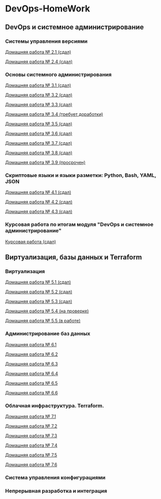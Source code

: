 # DevOps-HomeWork

## DevOps и системное администрирование

### Системы управления версиями

[Домашняя работа № 2.1 (сдал)](02-git-01-vcs/2.1.md)

[Домашняя работа № 2.4 (сдал)](02-git-04-tools/2.4.md)

### Основы системного администрирования

[Домашняя работа № 3.1 (сдал)](03-sysadmin-01-terminal/3.1.md)

[Домашняя работа № 3.2 (сдал)](03-sysadmin-02-terminal/3.2.md)

[Домашняя работа № 3.3 (сдал)](03-sysadmin-03-os/3.3.md)

[Домашняя работа № 3.4 (требует доработки)](03-sysadmin-04-os/3.4.md)

[Домашняя работа № 3.5 (сдал)](03-sysadmin-05-fs/3.5.md)

[Домашняя работа № 3.6 (сдал)](03-sysadmin-06-net/3.6.md)

[Домашняя работа № 3.7 (сдал)](03-sysadmin-07-net/3.7.md)

[Домашняя работа № 3.8 (сдал)](03-sysadmin-08-net/3.8.md)

[Домашняя работа № 3.9 (просрочен)](03-sysadmin-09-security/3.9.md)

### Скриптовые языки и языки разметки: Python, Bash, YAML, JSON

[Домашняя работа № 4.1 (сдал)](04-script-01-bash/4.1.md)

[Домашняя работа № 4.2 (сдал)](04-script-02-py/4.2.md)

[Домашняя работа № 4.3 (сдал)](04-script-03-yaml/4.3.md)

### Курсовая работа по итогам модуля "DevOps и системное администрирование"

[Курсовая работа (сдал)](pcs-devsys-diplom/CourseWork.md)

## Виртуализация, базы данных и Terraform

### Виртуализация

[Домашняя работа № 5.1 (сдал)](05-virt-01-basics/05-virt-01-basics.md)

[Домашняя работа № 5.2 (сдал)](05-virt-02-iaac/5.2.md)

[Домашняя работа № 5.3 (сдал)](05-virt-03-docker/5.3.md)

[Домашняя работа № 5.4 (на проверке)](05-virt-04-docker-compose/5.4.md)

[Домашняя работа № 5.5 (в работе)]()

### Администрирование баз данных

[Домашняя работа № 6.1]()

[Домашняя работа № 6.2]()

[Домашняя работа № 6.3]()

[Домашняя работа № 6.4]()

[Домашняя работа № 6.5]()

[Домашняя работа № 6.6]()

### Облачная инфраструктура. Terraform.

[Домашняя работа № 7.1]()

[Домашняя работа № 7.2]()

[Домашняя работа № 7.3]()

[Домашняя работа № 7.4]()

[Домашняя работа № 7.5]()

[Домашняя работа № 7.6]()

### Система управления конфигурациями

### Непрерывная разработка и интеграция
